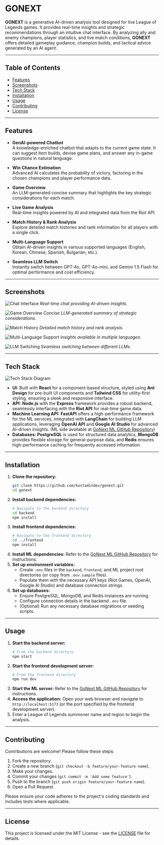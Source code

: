 # GONEXT

**GONEXT** is a generative AI-driven analysis tool designed for live League of Legends games. It provides real-time insights and strategic recommendations through an intuitive chat interface. By analyzing ally and enemy champions, player statistics, and live match conditions, **GONEXT** offers detailed gameplay guidance, champion builds, and tactical advice generated by an AI agent.

---

## Table of Contents

- [Features](#features)
- [Screenshots](#screenshots)
- [Tech Stack](#tech-stack)
- [Installation](#installation)
- [Usage](#usage)
- [Contributing](#contributing)
- [License](#license)

---

## Features

- **GenAI-powered Chatbot**  
  A knowledge-enriched chatbot that adapts to the current game state. It can suggest item builds, devise game plans, and answer any in-game questions in natural language.

- **Win Chance Estimation**  
  Advanced AI calculates the probability of victory, factoring in the chosen champions and player performance data.

- **Game Overview**  
  An LLM-generated concise summary that highlights the key strategic considerations for each match.

- **Live Game Analysis**  
  Real-time insights powered by AI and integrated data from the Riot API.

- **Match History & Rank Analysis**  
  Explore detailed match histories and rank information for all players with a single click.

- **Multi-Language Support**  
  Obtain AI-driven insights in various supported languages (English, Korean, Chinese, Spanish, Bulgarian, etc.).

- **Seamless LLM Switch**  
  Instantly switch between GPT-4o, GPT-4o-mini, and Gemini 1.5 Flash for optimal performance and cost efficiency.

---

## Screenshots

![Chat Interface](https://github.com/user-attachments/assets/9f172196-fc87-45cf-9657-47167e8bb8f3)
*Real-time chat providing AI-driven insights.*

![Game Overview](https://github.com/user-attachments/assets/03167506-09c2-4c6a-8120-46855c59f69f)
*Concise LLM-generated summary of strategic considerations.*

![Match History](https://github.com/user-attachments/assets/bfd8bd4e-78b6-4873-9a57-d207fbf54b61)
*Detailed match history and rank analysis.*

![Multi-Language Support](https://github.com/user-attachments/assets/52cf0982-39b7-42ec-ab11-fa112b9d1be2)
*Insights available in multiple languages.*

![LLM Switching](https://github.com/user-attachments/assets/95431b0e-8c4e-400d-b1ea-4c1b5d47ccb2)
*Seamless switching between different LLMs.*

---

## Tech Stack

![Tech Stack Diagram](https://github.com/user-attachments/assets/185dcec4-45da-4069-aafa-7847fbbc63a3)

- **UI:** Built with **React** for a component-based structure, styled using **Ant Design** for pre-built UI components and **Tailwind CSS** for utility-first styling, ensuring a sleek and responsive interface.
- **API:** **Node.js** with the **Express** framework provides a robust backend, seamlessly interfacing with the **Riot API** for real-time game data.
- **Machine Learning API:** **FastAPI** offers a high-performance framework for the ML services, integrated with **LangChain** for building LLM applications, leveraging **OpenAI API** and **Google AI Studio** for advanced AI-driven insights. (ML side available at [GoNext ML GitHub Repository](https://github.com/kostadindev/gonext-ml))
- **Databases:** **PostgreSQL** is used for structured data analytics, **MongoDB** provides flexible storage for general-purpose data, and **Redis** ensures high-performance caching for frequently accessed information.

---

## Installation

1.  **Clone the repository:**
    ```bash
    git clone https://github.com/kostadindev/gonext.git
    cd gonext
    ```
2.  **Install backend dependencies:**
    ```bash
    # Navigate to the backend directory
    cd backend
    npm install
    ```
3.  **Install frontend dependencies:**
    ```bash
    # Navigate to the frontend directory
    cd ../frontend
    npm install
    ```
4.  **Install ML dependencies:**
    Refer to the [GoNext ML GitHub Repository](https://github.com/kostadindev/gonext-ml) for instructions.
5.  **Set up environment variables:**
    - Create `.env` files in the `backend`, `frontend`, and ML project root directories (or copy from `.env.sample` files).
    - Populate them with the necessary API keys (Riot Games, OpenAI, Google AI Studio) and database connection strings.
6.  **Set up databases:**
    - Ensure PostgreSQL, MongoDB, and Redis instances are running.
    - Configure connection details in the backend `.env` file.
    - (Optional) Run any necessary database migrations or seeding scripts.

---

## Usage

1.  **Start the backend server:**
    ```bash
    # From the backend directory
    npm start
    ```
2.  **Start the frontend development server:**
    ```bash
    # From the frontend directory
    npm run dev
    ```
3.  **Start the ML server:**
    Refer to the [GoNext ML GitHub Repository](https://github.com/kostadindev/gonext-ml) for instructions.
4.  **Access the application:**
    Open your web browser and navigate to `http://localhost:5173` (or the port specified by the frontend development server).
5.  Enter a League of Legends summoner name and region to begin the analysis.

---

## Contributing

Contributions are welcome! Please follow these steps:

1.  Fork the repository.
2.  Create a new branch (`git checkout -b feature/your-feature-name`).
3.  Make your changes.
4.  Commit your changes (`git commit -m 'Add some feature'`).
5.  Push to the branch (`git push origin feature/your-feature-name`).
6.  Open a Pull Request.

Please ensure your code adheres to the project's coding standards and includes tests where applicable.

---

## License

This project is licensed under the MIT License - see the [LICENSE](LICENSE) file for details.

